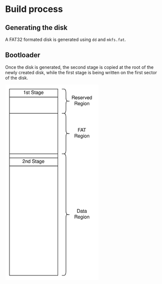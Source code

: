 # Build process

## Generating the disk

A FAT32 formated disk is generated using `dd` and `mkfs.fat`. 

## Bootloader

Once the disk is generated, the second stage is copied at the root of the newly created disk, while the first stage is being written on the first sector of the disk.

<img src="assets/schematics.png" width="300">
